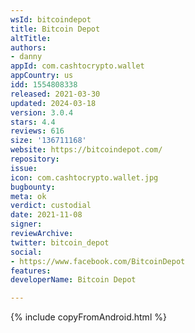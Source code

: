 ```yaml
---
wsId: bitcoindepot
title: Bitcoin Depot
altTitle: 
authors:
- danny
appId: com.cashtocrypto.wallet
appCountry: us
idd: 1554808338
released: 2021-03-30
updated: 2024-03-18
version: 3.0.4
stars: 4.4
reviews: 616
size: '136711168'
website: https://bitcoindepot.com/
repository: 
issue: 
icon: com.cashtocrypto.wallet.jpg
bugbounty: 
meta: ok
verdict: custodial
date: 2021-11-08
signer: 
reviewArchive: 
twitter: bitcoin_depot
social:
- https://www.facebook.com/BitcoinDepot
features: 
developerName: Bitcoin Depot

---
```


{% include copyFromAndroid.html %}
